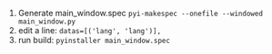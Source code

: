 1. Generate main_window.spec `pyi-makespec --onefile --windowed main_window.py`
2. edit a line: `datas=[('lang', 'lang')],`
3. run build: `pyinstaller main_window.spec`